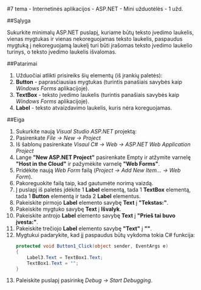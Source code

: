 ﻿#7 tema - Internetinės aplikacijos - ASP.NET - Mini užduotėlės - 1 užd.

##Sąlyga

Sukurkite minimalų ASP.NET puslapį, kuriame būtų teksto įvedimo laukelis, vienas mygtukas ir vienas nekoreguojamas teksto laukelis, paspaudus mygtuką į nekoreguojamą laukelį turi būti įrašomas teksto įvedimo laukelio turinys, o teksto įvedimo laukelis išvalomas.

##Patarimai

1. Užduočiai atlikti prisireiks šių elementų (iš įrankių paletės):
  1. **Button** - paprasčiausias mygtukas (turintis panašiais savybės kaip *Windows Forms* aplikacijoje).
  2. **TextBox** - teksto įvedimo laukelis (turintis panašiais savybės kaip *Windows Forms* aplikacijoje).
  3. **Label** - teksto atvaizdavimo laukelis, kuris nėra koreguojamas.

##Eiga

1. Sukurkite naują *Visual Studio ASP.NET* projektą:
  1. Pasirenkate *File -> New -> Project*
  2. Iš šablonų pasirenkate *Visaul C# -> Web -> ASP.NET Web Application Project*
  3. Lange **"New ASP.NET Project"** pasirenkate Empty ir atžymite varnelę **"Host in the Cloud"** ir pažymėkite varnelę **"Web Forms"**.
2. Pridėkite naują *Web Form* failą (*Project -> Add New Item... -> Web Form*).
3. Pakoreguokite failą taip, kad gautumėte norimą vaizdą. 
  1. Į puslapį iš paletės įdėkite 1 **Label** elementą, tada 1 **TextBox** elementą, tada 1 **Button** elementą ir tada 2 **Label** elementus.
  2. Pakeiskite pirmojo **Label** elemento savybę **Text** į **"Tekstas:"**.
  3. Pakeiskite mygtuko savybę **Text** į **Išvalyk**.
  4. Pakeiskite antrojo **Label** elemento savybę **Text** į **"Prieš tai buvo įvesta:"**.
  5. Pakeiskite trečiojo **Label** elemento savybę **"Text"** į **""**.
4. Mygtukui padarykite, kad jį paspaudus būtų vykdoma tokia C# funkcija:
	```csharp
	protected void Button1_Click(object sender, EventArgs e)
	{
		Label3.Text = TextBox1.Text;
		TextBox1.Text = "";
	}
	```
5. Paleiskite puslapį pasirinkę *Debug -> Start Debugging*.